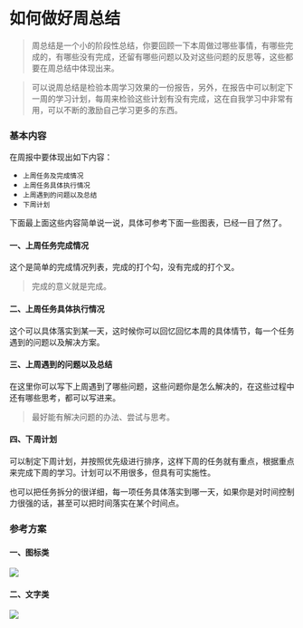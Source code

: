 # 如何做好周总结


> 周总结是一个小的阶段性总结，你要回顾一下本周做过哪些事情，有哪些完成的，有哪些没有完成，还留有哪些问题以及对这些问题的反思等，这些都要在周总结中体现出来。

> 可以说周总结是检验本周学习效果的一份报告，另外，在报告中可以制定下一周的学习计划，每周来检验这些计划有没有完成，这在自我学习中非常有用，可以不断的激励自己学习更多的东西。

### 基本内容

在周报中要体现出如下内容：

* `上周任务及完成情况`
* `上周任务具体执行情况`
* `上周遇到的问题以及总结`
* `下周计划`

下面最上面这些内容简单说一说，具体可参考下面一些图表，已经一目了然了。

#### 一、上周任务完成情况

这个是简单的完成情况列表，完成的打个勾，没有完成的打个叉。

> 完成的意义就是完成。

#### 二、上周任务具体执行情况

这个可以具体落实到某一天，这时候你可以回忆回忆本周的具体情节，每一个任务遇到的问题以及解决方案。

#### 三、上周遇到的问题以及总结

在这里你可以写下上周遇到了哪些问题，这些问题你是怎么解决的，在这些过程中还有哪些思考，都可以写进来。

> 最好能有解决问题的办法、尝试与思考。

#### 四、下周计划

可以制定下周计划，并按照优先级进行排序，这样下周的任务就有重点，根据重点来完成下周的学习。计划可以不用很多，但具有可实施性。

也可以把任务拆分的很详细，每一项任务具体落实到哪一天，如果你是对时间控制力很强的话，甚至可以把时间落实在某个时间点。


### 参考方案

#### 一、图标类

![](http://7mj4a6.com1.z0.glb.clouddn.com/dasda.png)

#### 二、文字类

![](http://7mj4a6.com1.z0.glb.clouddn.com/20160408122959882.png)
